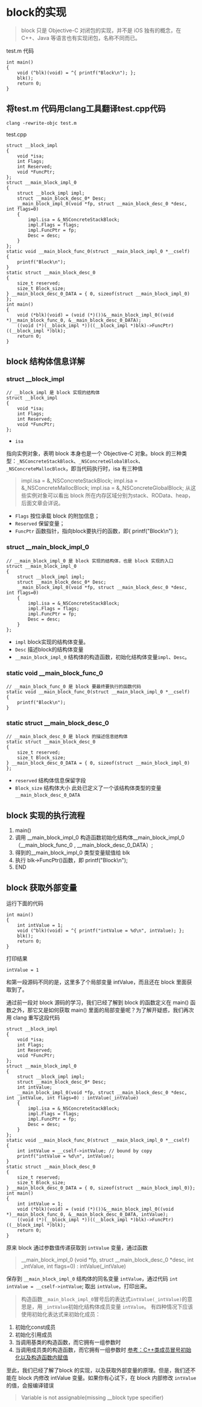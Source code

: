 # block的实现
>block 只是 Objective-C 对闭包的实现，并不是 iOS 独有的概念，在 C++、Java 等语言也有实现闭包，名称不同而已。

test.m 代码
```
int main()
{
    void (^blk)(void) = ^{ printf("Block\n"); };
    blk();
    return 0;
}
```

## 将test.m 代码用clang工具翻译test.cpp代码

```
clang -rewrite-objc test.m
```

test.cpp

```
struct __block_impl
{
    void *isa;
    int Flags;
    int Reserved;
    void *FuncPtr;
};
struct __main_block_impl_0
{
    struct __block_impl impl;
    struct __main_block_desc_0* Desc;
    __main_block_impl_0(void *fp, struct __main_block_desc_0 *desc, int flags=0)
    {
        impl.isa = &_NSConcreteStackBlock;
        impl.Flags = flags;
        impl.FuncPtr = fp;
        Desc = desc;
    }
};
static void __main_block_func_0(struct __main_block_impl_0 *__cself)
{
    printf("Block\n");
}
static struct __main_block_desc_0
{
    size_t reserved;
    size_t Block_size;
} __main_block_desc_0_DATA = { 0, sizeof(struct __main_block_impl_0) };
int main()
{
    void (*blk)(void) = (void (*)())&__main_block_impl_0((void *)__main_block_func_0, &__main_block_desc_0_DATA);
    ((void (*)(__block_impl *))((__block_impl *)blk)->FuncPtr)((__block_impl *)blk);
    return 0;
}
```

## block 结构体信息详解
### struct __block_impl

```
// __block_impl 是 block 实现的结构体
struct __block_impl
{
    void *isa;
    int Flags;
    int Reserved;
    void *FuncPtr;
};
```

* `isa`

指向实例对象，表明 block 本身也是一个 Objective-C 对象。block 的三种类型：`_NSConcreteStackBlock`、`_NSConcreteGlobalBlock`、`_NSConcreteMallocBlock`，即当代码执行时，isa 有三种值
>impl.isa = &_NSConcreteStackBlock;
impl.isa = &_NSConcreteMallocBlock;
impl.isa = &_NSConcreteGlobalBlock;
从这些实例对象可以看出 block 所在内存区域分别为stack、ROData、heap，后面文章会详说。

* `Flags`
按位承载 block 的附加信息；
* `Reserved`
保留变量；
* `FuncPtr`
函数指针，指向block要执行的函数，即{ printf("Block\n") };

### struct __main_block_impl_0

```
// __main_block_impl_0 是 block 实现的结构体，也是 block 实现的入口
struct __main_block_impl_0
{
    struct __block_impl impl;
    struct __main_block_desc_0* Desc;
    __main_block_impl_0(void *fp, struct __main_block_desc_0 *desc, int flags=0)
    {
        impl.isa = &_NSConcreteStackBlock;
        impl.Flags = flags;
        impl.FuncPtr = fp;
        Desc = desc;
    }
};
```

* `impl`
block实现的结构体变量。
* `Desc`
描述block的结构体变量
* `__main_block_impl_0`
结构体的构造函数，初始化结构体变量`impl`、`Desc`。

### static void __main_block_func_0
```
// __main_block_func_0 是 block 要最终要执行的函数代码
static void __main_block_func_0(struct __main_block_impl_0 *__cself)
{
    printf("Block\n");
}
```

### static struct __main_block_desc_0
```
// __main_block_desc_0 是 block 的描述信息结构体
static struct __main_block_desc_0
{
    size_t reserved;
    size_t Block_size;
} __main_block_desc_0_DATA = { 0, sizeof(struct __main_block_impl_0) };
```
* `reserved`
结构体信息保留字段
* `Block_size`
结构体大小
此处已定义了一个该结构体类型的变量 `__main_block_desc_0_DATA`

## block 实现的执行流程
1. main()
2. 调用 __main_block_impl_0 构造函数初始化结构体__main_block_impl_0（__main_block_func_0 , __main_block_desc_0_DATA）;
3. 得到的__main_block_impl_0 类型变量赋值给 blk
4. 执行 blk->FuncPtr()函数，即 printf("Block\n");
5. END

## block 获取外部变量

运行下面的代码
```
int main()
{
    int intValue = 1;
    void (^blk)(void) = ^{ printf("intValue = %d\n", intValue); };
    blk();
    return 0;
}

```
打印结果
```
intValue = 1
```

和第一段源码不同的是，这里多了个局部变量 intValue，而且还在 block 里面获取到了。

通过前一段对 block 源码的学习，我们已经了解到 block 的函数定义在 main() 函数之外，那它又是如何获取 main() 里面的局部变量呢？为了解开疑惑，我们再次用 clang 重写这段代码
```
struct __block_impl
{
    void *isa;
    int Flags;
    int Reserved;
    void *FuncPtr;
};
struct __main_block_impl_0
{
    struct __block_impl impl;
    struct __main_block_desc_0* Desc;
    int intValue;
    __main_block_impl_0(void *fp, struct __main_block_desc_0 *desc, int _intValue, int flags=0) : intValue(_intValue)
    {
        impl.isa = &_NSConcreteStackBlock;
        impl.Flags = flags;
        impl.FuncPtr = fp;
        Desc = desc;
    }
};
static void __main_block_func_0(struct __main_block_impl_0 *__cself)
{
    int intValue = __cself->intValue; // bound by copy
    printf("intValue = %d\n", intValue);
}
static struct __main_block_desc_0
{
    size_t reserved;
    size_t Block_size;
} __main_block_desc_0_DATA = { 0, sizeof(struct __main_block_impl_0)};
int main()
{
    int intValue = 1;
    void (*blk)(void) = (void (*)())&__main_block_impl_0((void *)__main_block_func_0, &__main_block_desc_0_DATA, intValue);
    ((void (*)(__block_impl *))((__block_impl *)blk)->FuncPtr)((__block_impl *)blk);
    return 0;
}

```

原来 block 通过参数值传递获取到 `intValue` 变量，通过函数
>__main_block_impl_0 (void *fp, struct __main_block_desc_0 *desc, int _intValue, int flags=0) : intValue(_intValue)

保存到 `__main_block_impl_0` 结构体的同名变量 `intValue`，通过代码 `int intValue = __cself->intValue`; 取出 `intValue`，打印出来。

>构造函数`__main_block_impl_0`冒号后的表达式`intValue(_intValue)`的意思是，用 `_intValue`初始化结构体成员变量 `intValue`。
有四种情况下应该使用初始化表达式来初始化成员：
1. 初始化const成员
2. 初始化引用成员
3. 当调用基类的构造函数，而它拥有一组参数时
4. 当调用成员类的构造函数，而它拥有一组参数时
[参考：C++类成员冒号初始化以及构造函数内赋值](http://blog.csdn.net/zj510/article/details/8135556)

至此，我们已经了解了block 的实现，以及获取外部变量的原理。但是，我们还不能在 block 内修改 intValue 变量。如果你有心试下，在 block 内部修改 `intValue` 的值，会报编译错误
>Variable is not assignable(missing __block type specifier)
